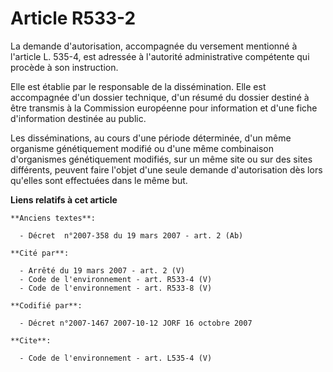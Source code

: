 # Article R533-2

La demande d'autorisation, accompagnée du versement mentionné à l'article L. 535-4, est adressée à l'autorité administrative
compétente qui procède à son instruction. 

Elle est établie par le responsable de la dissémination. Elle est accompagnée d'un dossier technique, d'un résumé du dossier
destiné à être transmis à la Commission européenne pour information et d'une fiche d'information destinée au public. 

Les disséminations, au cours d'une période déterminée, d'un même organisme génétiquement modifié ou d'une même combinaison
d'organismes génétiquement modifiés, sur un même site ou sur des sites différents, peuvent faire l'objet d'une seule demande
d'autorisation dès lors qu'elles sont effectuées dans le même but.

**Liens relatifs à cet article**

	**Anciens textes**:

	  - Décret  n°2007-358 du 19 mars 2007 - art. 2 (Ab)

	**Cité par**:

	  - Arrêté du 19 mars 2007 - art. 2 (V)
	  - Code de l'environnement - art. R533-4 (V)
	  - Code de l'environnement - art. R533-8 (V)

	**Codifié par**:

	  - Décret n°2007-1467 2007-10-12 JORF 16 octobre 2007

	**Cite**:

	  - Code de l'environnement - art. L535-4 (V)

